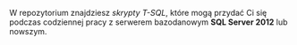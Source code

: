 W repozytorium znajdziesz *skrypty T-SQL*, które mogą przydać Ci się podczas codziennej pracy z serwerem bazodanowym **SQL Server 2012** lub nowszym.